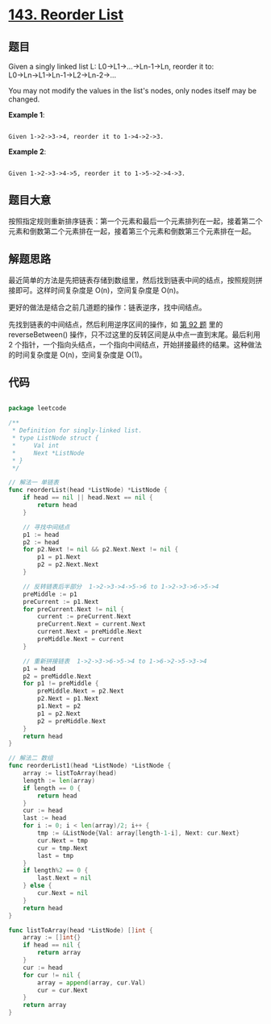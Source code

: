 # [143. Reorder List](https://leetcode.com/problems/reorder-list/)

## 题目

Given a singly linked list L: L0→L1→…→Ln-1→Ln,
reorder it to: L0→Ln→L1→Ln-1→L2→Ln-2→…

You may not modify the values in the list's nodes, only nodes itself may be changed.

**Example 1**:

```

Given 1->2->3->4, reorder it to 1->4->2->3.

```

**Example 2**:

```

Given 1->2->3->4->5, reorder it to 1->5->2->4->3.

```

## 题目大意

按照指定规则重新排序链表：第一个元素和最后一个元素排列在一起，接着第二个元素和倒数第二个元素排在一起，接着第三个元素和倒数第三个元素排在一起。


## 解题思路


最近简单的方法是先把链表存储到数组里，然后找到链表中间的结点，按照规则拼接即可。这样时间复杂度是 O(n)，空间复杂度是 O(n)。

更好的做法是结合之前几道题的操作：链表逆序，找中间结点。

先找到链表的中间结点，然后利用逆序区间的操作，如 [第 92 题](https://github.com/halfrost/LeetCode-Go/tree/master/Algorithms/0092.%20Reverse%20Linked%20List%20II) 里的 reverseBetween() 操作，只不过这里的反转区间是从中点一直到末尾。最后利用 2 个指针，一个指向头结点，一个指向中间结点，开始拼接最终的结果。这种做法的时间复杂度是 O(n)，空间复杂度是 O(1)。

## 代码

```go

package leetcode

/**
 * Definition for singly-linked list.
 * type ListNode struct {
 *     Val int
 *     Next *ListNode
 * }
 */

// 解法一 单链表
func reorderList(head *ListNode) *ListNode {
	if head == nil || head.Next == nil {
		return head
	}

	// 寻找中间结点
	p1 := head
	p2 := head
	for p2.Next != nil && p2.Next.Next != nil {
		p1 = p1.Next
		p2 = p2.Next.Next
	}

	// 反转链表后半部分  1->2->3->4->5->6 to 1->2->3->6->5->4
	preMiddle := p1
	preCurrent := p1.Next
	for preCurrent.Next != nil {
		current := preCurrent.Next
		preCurrent.Next = current.Next
		current.Next = preMiddle.Next
		preMiddle.Next = current
	}

	// 重新拼接链表  1->2->3->6->5->4 to 1->6->2->5->3->4
	p1 = head
	p2 = preMiddle.Next
	for p1 != preMiddle {
		preMiddle.Next = p2.Next
		p2.Next = p1.Next
		p1.Next = p2
		p1 = p2.Next
		p2 = preMiddle.Next
	}
	return head
}

// 解法二 数组
func reorderList1(head *ListNode) *ListNode {
	array := listToArray(head)
	length := len(array)
	if length == 0 {
		return head
	}
	cur := head
	last := head
	for i := 0; i < len(array)/2; i++ {
		tmp := &ListNode{Val: array[length-1-i], Next: cur.Next}
		cur.Next = tmp
		cur = tmp.Next
		last = tmp
	}
	if length%2 == 0 {
		last.Next = nil
	} else {
		cur.Next = nil
	}
	return head
}

func listToArray(head *ListNode) []int {
	array := []int{}
	if head == nil {
		return array
	}
	cur := head
	for cur != nil {
		array = append(array, cur.Val)
		cur = cur.Next
	}
	return array
}

```